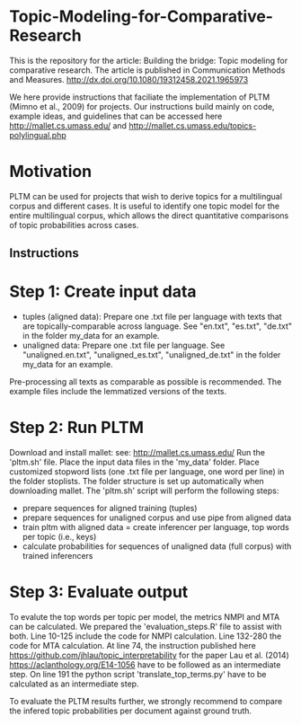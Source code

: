# Topic-Modeling-for-Comparative-Research

This is the repository for the article: Building the bridge: Topic modeling for comparative research. The article is published in Communication Methods and Measures. http://dx.doi.org/10.1080/19312458.2021.1965973

We here provide instructions that faciliate the implementation of PLTM (Mimno et al., 2009) for projects. Our instructions build mainly on code, example ideas, and guidelines that can be accessed here http://mallet.cs.umass.edu/ and http://mallet.cs.umass.edu/topics-polylingual.php

# Motivation
PLTM can be used for projects that wish to derive topics for a multilingual corpus and different cases. It is useful to identify one topic model for the entire multilingual corpus, which allows the direct quantitative comparisons of topic probabilities across cases.


## Instructions

# Step 1: Create input data

- tuples (aligned data): Prepare one .txt file per language with texts that are topically-comparable across language. See "en.txt", "es.txt", "de.txt" in the folder my_data for an example. 
- unaligned data: Prepare one .txt file per language. See "unaligned.en.txt", "unaligned_es.txt", "unaligned_de.txt" in the folder my_data for an example. 

Pre-processing all texts as comparable as possible is recommended. The example files include the lemmatized versions of the texts.



# Step 2: Run PLTM 

Download and install mallet: see: http://mallet.cs.umass.edu/
Run the 'pltm.sh' file. Place the input data files in the 'my_data' folder. Place customized stopword lists (one .txt file per language, one word per line) in the folder stoplists. The folder structure is set up automatically when downloading mallet. 
The 'pltm.sh' script will perform the following steps:

- prepare sequences for aligned training (tuples)
- prepare sequences for unaligned corpus and use pipe from aligned data
- train pltm with aligned data = create inferencer per language, top words per topic (i.e., keys)
- calculate probabilities for sequences of unaligned data (full corpus) with trained inferencers

# Step 3: Evaluate output

To evalute the top words per topic per model, the metrics NMPI and MTA can be calculated.
We prepared the 'evaluation_steps.R' file to assist with both. Line 10-125 include the code for NMPI calculation. Line 132-280 the code for MTA calculation. At line  74, the instruction published here https://github.com/jhlau/topic_interpretability for the paper Lau et al. (2014) https://aclanthology.org/E14-1056 have to be followed as an intermediate step. On line 191 the python script 'translate_top_terms.py' have to be calculated as an intermediate step.

To evaluate the PLTM results further, we strongly recommend to compare the infered topic probabilities per document against ground truth. 



